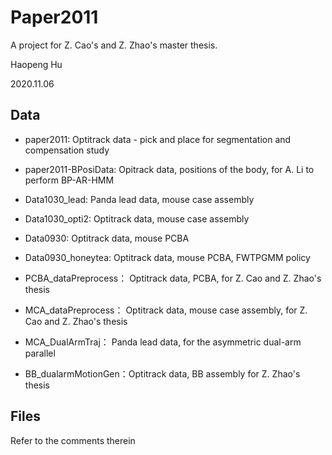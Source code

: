 <!--
 * @Author: your name
 * @Date: 2020-11-06 16:42:46
 * @LastEditTime: 2020-11-09 15:36:53
 * @LastEditors: Please set LastEditors
 * @Description: In User Settings Edit
 * @FilePath: \undefinedc:\Users\philt\Documents\GitHub\ICEWINE\DECANTER\Strawberry\Paper2011\README.md
-->
# Paper2011

A project for Z. Cao's and Z. Zhao's master thesis.

Haopeng Hu

2020.11.06

## Data

- paper2011: Optitrack data - pick and place for segmentation and compensation study

- paper2011-BPosiData: Opitrack data, positions of the body, for A. Li to perform BP-AR-HMM

- Data1030_lead: Panda lead data, mouse case assembly

- Data1030_opti2: Optitrack data, mouse case assembly

- Data0930: Optitrack data, mouse PCBA

- Data0930_honeytea: Optitrack data, mouse PCBA, FWTPGMM policy

- PCBA_dataPreprocess： Optitrack data, PCBA, for Z. Cao and Z. Zhao's thesis

- MCA_dataPreprocess： Optitrack data, mouse case assembly, for Z. Cao and Z. Zhao's thesis

- MCA_DualArmTraj： Panda lead data, for the asymmetric dual-arm parallel

- BB_dualarmMotionGen：Optitrack data, BB assembly for Z. Zhao's thesis

## Files

Refer to the comments therein
